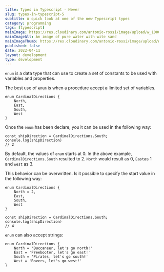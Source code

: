```yaml
---
title: Types in Typescript - Never
slug: types-in-typescript-5
subtitle: A quick look at one of the new Typescript types
category: programming
tags: [typescript]
mainImage: https://res.cloudinary.com/antonio-rossi/image/upload/w_1000,fl_progressive/v1648646194/articles/functional-programming/pure_zyijgf.jpg
mainImageAlt: An image of pure water with wite sand
mainImageThumb: https://res.cloudinary.com/antonio-rossi/image/upload/w_300,fl_progressive/v1648646194/articles/functional-programming/pure_zyijgf.jpg
published: false
date: 2022-04-11
layout: development
type: development
---
```


`enum` is a data type that can use to create a set of constants to be used with variables and properties.

The best use of `enum` is when a procedure accept a limited set of variables.

```
enum CardinalDirections {
    North,
    East,
    South,
    West
}
```

Once the `enum` has been declare, you it can be used in the following way:

```
const shipDirection = CardinalDirections.South;
console.log(shipDirection)
// 2
```

By default, the values of `enum` starts at 0. In the above example, `CardinalDirections.South` resulted to 2. `North` would result as 0, `East`as 1 and `west` as 3.

This behavior can be overwritten. Is it possible to specify the start value in the following way:

```
enum CardinalDirections {
    North = 2,
    East,
    South,
    West
}

const shipDirection = CardinalDirections.South;
console.log(shipDirection)
// 4
```

`enum` can also accept strings:

```
enum CardinalDirections {
    North = 'Buccaneer, let's go north!'
    East = 'Freebooter, let's go east!'
    South = 'Pirates, let's go south!'
    West = 'Rovers, let's go west!'
}
```
